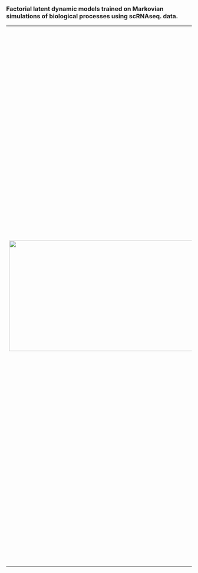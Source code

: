 ### Factorial latent dynamic models trained on Markovian simulations of biological processes using scRNAseq. data.

<table border="0">
<tr >
<td><img align="left" src="https://user-images.githubusercontent.com/25486108/208702939-0f2e9339-0d1f-467a-934c-56d5db388f22.gif" width="6400" height="300"></td>
 
<td>With a transition probability matrix $T$ over observed states $O$ and assuming Markovian dynamics, <br /><br />

<p align=center> $P(o \mid i) = P(o \mid o_{i-1})$ </p>

For iteration $i$,

<p align=center> $P(o \mid i) = P(o \mid i=0) \cdot T^i$ </p>

The animation overlays $P(i \mid o)$ on a 2D UMAP embedding of the data ([Cerletti et. al. 2020](https://doi.org/10.1101/2020.12.22.423929)) Since we are interested in modelling the dynamics in a smaller latent state space, we factorise the MSM simulation,

<p align=center> $P(o \mid i) = \sum\limits_{s \in S} P(o \mid s,i) P(s \mid i)$ </p>

Assuming Markovian dynamics in the latent space aswell,

<p align=center> $P(o \mid i) = \sum\limits_{s_{i} \in S} P(o \mid s_{i}) \sum\limits_{s_{i-1} \in S} P(s_{i} \mid s_{i-1})$ </p>

Multiple independent chains in a common latent space can be modelled using conditional latent TPMs ([Ghahramani & Jordan 1997](https://doi.org/10.1023/A:1007425814087)),

<p align=center> $P(o \mid i) = \sum\limits_{s_{i} \in S} P(o \mid s_{i}) \sum\limits_{l \in L} P(l) \sum\limits_{s_{i-1} \in S} P(s_{i} \mid s_{i-1}, l)$ </p>
</td>
</tr>
</table>
